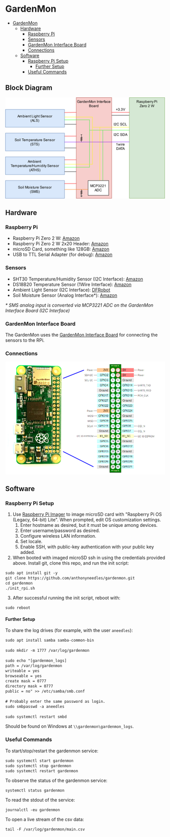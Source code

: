# GardenMon

- [GardenMon](#gardenmon)
  - [Hardware](#hardware)
    - [Raspberry Pi](#raspberry-pi)
    - [Sensors](#sensors)
    - [GardenMon Interface Board](#gardenmon-interface-board)
    - [Connections](#connections)
  - [Software](#software)
    - [Raspberry Pi Setup](#raspberry-pi-setup)
      - [Further Setup](#further-setup)
    - [Useful Commands](#useful-commands)

## Block Diagram

![gardenmon_block_diagram.jpg](./docs/gardenmon_block_diagram.jpg)

## Hardware

### Raspberry Pi
- Raspberry Pi Zero 2 W: [Amazon](https://a.co/d/aA3E14W)
- Raspberry Pi Zero 2 W 2x20 Header: [Amazon](https://a.co/d/92REUrK)
- microSD Card, something like 128GB: [Amazon](https://a.co/d/crgGpk7)
- USB to TTL Serial Adapter (for debug): [Amazon](https://a.co/d/1D9rg9l)

### Sensors
- SHT30 Temperature/Humidity Sensor (I2C Interface): [Amazon](https://a.co/d/8ex6dXB)
- DS18B20 Temperature Sensor (1Wire Interface): [Amazon](https://a.co/d/eyS4yjb)
- Ambient Light Sensor (I2C Interface): [DFRobot](https://www.dfrobot.com/product-2664.html)
- Soil Moisture Sensor (Analog Interface\*): [Amazon](https://a.co/d/6MesPOF)

_\* SMS analog input is converted via MCP3221 ADC on the GardenMon Interface Board (I2C Interface)_

### GardenMon Interface Board

The GardenMon uses the [GardenMon Interface Board](https://github.com/anthonyneedles/gardenmon-interfaceboard) for connecting the sensors to the RPi.

### Connections

![rpi_zero2w_pinout.png](./docs/rpi_zero2w_pinout.png)

## Software

### Raspberry Pi Setup

1. Use [Raspberry Pi Imager](https://www.raspberrypi.com/software/) to image microSD card with "Raspberry Pi OS (Legacy, 64-bit) Lite". When prompted, edit OS customization settings.
   1.  Enter hostname as desired, but it must be unique among devices.
   2.  Enter username/password as desired.
   3.  Configure wireless LAN information.
   4.  Set locale.
   5.  Enable SSH, with public-key authentication with your public key added.
2. When booted with imaged microSD ssh in using the credentials provided above. Install git, clone this repo, and run the init script:
```
sudo apt install git -y
git clone https://github.com/anthonyneedles/gardenmon.git
cd gardenmon
./init_rpi.sh
```
3. After successful running the init script, reboot with:
```
sudo reboot
```

#### Further Setup

To share the log drives (for example, with the user `aneedles`):

```
sudo apt install samba samba-common-bin

sudo mkdir -m 1777 /var/log/gardenmon

sudo echo "[gardenmon_logs]
path = /var/log/gardenmon
writeable = yes
browseable = yes
create mask = 0777
directory mask = 0777
public = no" >> /etc/samba/smb.conf

# Probably enter the same password as login.
sudo smbpasswd -a aneedles

sudo systemctl restart smbd
```

Should be found on Windows at `\\gardenmon\gardenmon_logs`.

### Useful Commands

To start/stop/restart the gardenmon service:
```
sudo systemctl start gardenmon
sudo systemctl stop gardenmon
sudo systemctl restart gardenmon
```

To observe the status of the gardenmon service:
```
systemctl status gardenmon
```

To read the stdout of the service:
```
journalctl -eu gardenmon
```

To open a live stream of the csv data:
```
tail -F /var/log/gardenmon/main.csv
```
